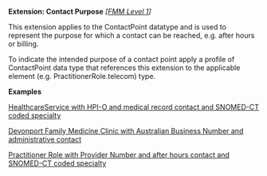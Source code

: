 **Extension: Contact Purpose** *[[FMM Level 1](guidance.html)]*

This extension applies to the ContactPoint datatype and is used to represent the purpose for which a contact can be reached, e.g. after hours or billing.

To indicate the intended purpose of a contact point apply a profile of ContactPoint data type that references this extension to the applicable element (e.g. PractitionerRole.telecom) type.


**Examples**

[HealthcareService with HPI-O and medical record contact and SNOMED-CT coded specialty](HealthcareService-example0.html)

[Devonport Family Medicine Clinic with Australian Business Number and administrative contact](Organization-example3.html)

[Practitioner Role with Provider Number and after hours contact and SNOMED-CT coded specialty](PractitionerRole-example0.html)


